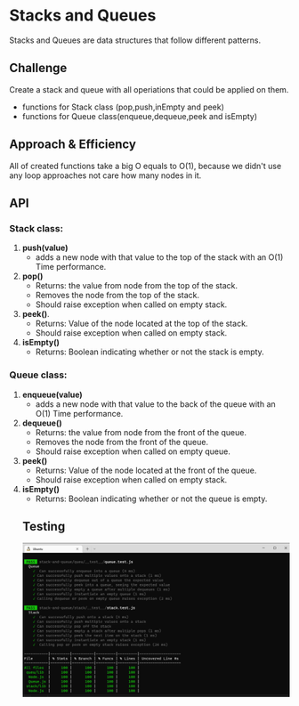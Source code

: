 # Stacks and Queues
Stacks and Queues are data structures that follow different patterns.


## Challenge
Create a stack and queue with all operiations that could be applied on them.
- functions for Stack class (pop,push,inEmpty and peek) 
- functions for Queue class(enqueue,dequeue,peek and isEmpty) 

## Approach & Efficiency
All of created functions take a big O equals to O(1), because we didn't use any loop approaches not care how many nodes in it.

## API

### Stack class:
1. **push(value)**
    - adds a new node with that value to the top of the stack with an O(1) Time performance.
2. **pop()**
    - Returns: the value from node from the top of the stack.
    - Removes the node from the top of the stack.
    - Should raise exception when called on empty stack.
3. **peek()**.
    - Returns: Value of the node located at the top of the stack.
    - Should raise exception when called on empty stack.
4. **isEmpty()**
    - Returns: Boolean indicating whether or not the stack is empty.

### Queue class:
1. **enqueue(value)**
    - adds a new node with that value to the back of the queue with an O(1) Time performance.
2. **dequeue()**
    - Returns: the value from node from the front of the queue.
    - Removes the node from the front of the queue.
    - Should raise exception when called on empty queue.
3. **peek()**
    - Returns: Value of the node located at the front of the queue.
    - Should raise exception when called on empty stack.
4. **isEmpty()**
    - Returns: Boolean indicating whether or not the queue is empty.
    ## Testing
    ![](./testQueeAndStack.png)